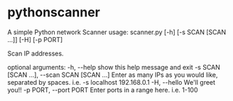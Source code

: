 # pythonscanner
A simple Python network Scanner
usage: scanner.py [-h] [-s SCAN [SCAN ...]] [-H] [-p PORT]

Scan IP addresses.

optional arguments:
  -h, --help            show this help message and exit
  -s SCAN [SCAN ...], --scan SCAN [SCAN ...]
                        Enter as many IPs as you would like, separated by
                        spaces. i.e. -s localhost 192.168.0.1
  -H, --hello           We'll greet you!!
  -p PORT, --port PORT  Enter ports in a range here. i.e. 1-100
